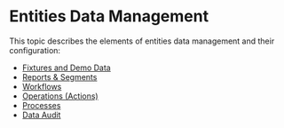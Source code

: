 <!-- meta: description = Entities data management guides for the backend developers -->

<a id="dev-entities-data-management"></a>

# Entities Data Management

This topic describes the elements of entities data management and their configuration:

* [Fixtures and Demo Data](data-fixtures.md)
* [Reports & Segments](reports-and-segments.md)
* [Workflows](workflows/index.md)
* [Operations (Actions)](actions/index.md)
* [Processes](processes.md)
* [Data Audit](data-audit.md)
